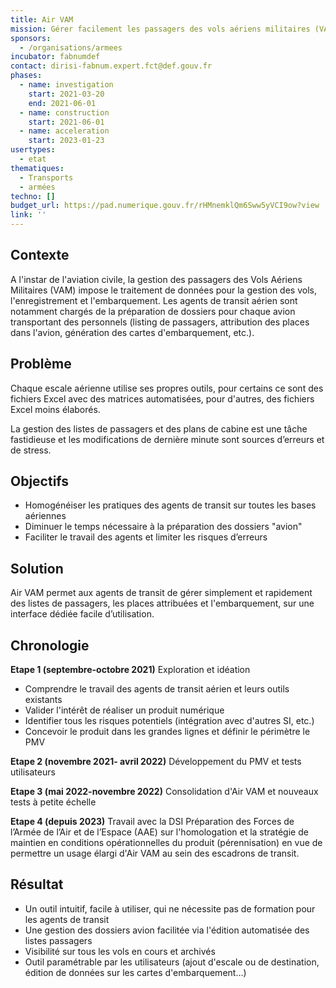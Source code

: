 ```yaml
---
title: Air VAM
mission: Gérer facilement les passagers des vols aériens militaires (VAM)
sponsors:
  - /organisations/armees
incubator: fabnumdef
contact: dirisi-fabnum.expert.fct@def.gouv.fr
phases:
  - name: investigation
    start: 2021-03-20
    end: 2021-06-01
  - name: construction
    start: 2021-06-01
  - name: acceleration
    start: 2023-01-23
usertypes:
  - etat
thematiques:
  - Transports
  - armées
techno: []
budget_url: https://pad.numerique.gouv.fr/rHMnemklQm6Sww5yVCI9ow?view
link: ''
---
```

## Contexte

A l'instar de l'aviation civile, la gestion des passagers des Vols Aériens Militaires (VAM) impose le traitement de données pour la gestion des vols, l'enregistrement et l'embarquement. Les agents de transit aérien sont notamment chargés de la préparation de dossiers pour chaque avion transportant des personnels (listing de passagers, attribution des places dans l'avion, génération des cartes d'embarquement, etc.).

## Problème

Chaque escale aérienne utilise ses propres outils, pour certains ce sont des fichiers Excel avec des matrices automatisées, pour d'autres, des fichiers Excel moins élaborés. 

La gestion des listes de passagers et des plans de cabine est une tâche fastidieuse et les modifications de dernière minute sont sources d’erreurs et de stress.

## Objectifs

- Homogénéiser les pratiques des agents de transit sur toutes les bases aériennes
- Diminuer le temps nécessaire à la préparation des dossiers "avion"
- Faciliter le travail des agents et limiter les risques d’erreurs

## Solution

Air VAM permet aux agents de transit de gérer simplement et rapidement des listes de passagers, les places attribuées et l'embarquement, sur une interface dédiée facile d’utilisation.

## **Chronologie**

**Etape 1 (septembre-octobre 2021)** Exploration et idéation

- Comprendre le travail des agents de transit aérien et leurs outils existants
- Valider l'intérêt de réaliser un produit numérique
- Identifier tous les risques potentiels (intégration avec d'autres SI, etc.)
- Concevoir le produit dans les grandes lignes et définir le périmètre le PMV 

**Etape 2 (novembre 2021- avril 2022)** Développement du PMV et tests utilisateurs
 
**Etape 3 (mai 2022-novembre 2022)** Consolidation d'Air VAM et nouveaux tests à petite échelle

**Etape 4 (depuis 2023)** Travail avec la DSI Préparation des Forces de l’Armée de l’Air et de l’Espace (AAE) sur l'homologation et la stratégie de maintien en conditions opérationnelles du produit (pérennisation) en vue de permettre un usage élargi d'Air VAM au sein des escadrons de transit.
 

## Résultat

- Un outil intuitif, facile à utiliser, qui ne nécessite pas de formation pour les agents de transit
- Une gestion des dossiers avion facilitée via l'édition automatisée des listes passagers
- Visibilité sur tous les vols en cours et archivés
- Outil paramétrable par les utilisateurs (ajout d'escale ou de destination, édition de données sur les cartes d'embarquement...)